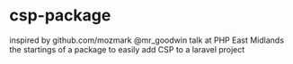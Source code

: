 csp-package
===========

inspired by github.com/mozmark @mr_goodwin talk at PHP East Midlands the startings of a package to easily add CSP to a laravel project
